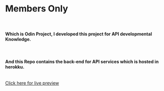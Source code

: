 <h1>Members Only</h1>
<br>
<h4>Which is Odin Project, I developed this project for API developmental Knowledge.</h4>
<br>
<h4>And this Repo contains the back-end for API services which is hosted in herokku.</h4>
<br>
<a href="https://mem-only-odin-bvk.netlify.com">Click here for live preview</a>